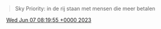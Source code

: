 > Sky Priority: in de rij staan met mensen die meer betalen

<img src="../../media/tweet.ico" width="12" /> [Wed Jun 07 08:19:55 +0000 2023](https://twitter.com/DromerDenker/status/1666359319900696576)